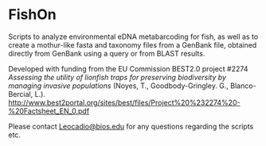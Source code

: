 # FishOn
Scripts to analyze environmental eDNA  metabarcoding for fish, as well as to create a mothur-like fasta and taxonomy files from a GenBank file, obtained directly from GenBank using a query or from BLAST results.</p>
Developed with funding from the EU Commission BEST2.0 project #2274 <i>Assessing the utility of lionfish traps for preserving biodiversity by managing invasive populations</i> (Noyes, T., Goodbody-Gringley. G., Blanco-Bercial, L.). http://www.best2portal.org/sites/best/files/Project%20%232274%20-%20Factsheet_EN_0.pdf

Please contact Leocadio@bios.edu for any questions regarding the scripts etc.
